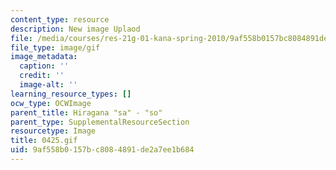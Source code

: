 ```yaml
---
content_type: resource
description: New image Uplaod
file: /media/courses/res-21g-01-kana-spring-2010/9af558b0157bc8084891de2a7ee1b684_0425.gif
file_type: image/gif
image_metadata:
  caption: ''
  credit: ''
  image-alt: ''
learning_resource_types: []
ocw_type: OCWImage
parent_title: Hiragana "sa" - "so"
parent_type: SupplementalResourceSection
resourcetype: Image
title: 0425.gif
uid: 9af558b0-157b-c808-4891-de2a7ee1b684
---
```

